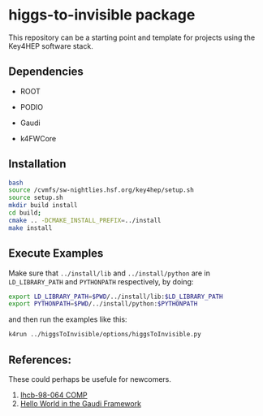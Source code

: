 # higgs-to-invisible package


This repository can be a starting point and template for projects using the Key4HEP software stack.


## Dependencies

* ROOT

* PODIO

* Gaudi

* k4FWCore

## Installation


``` bash
bash
source /cvmfs/sw-nightlies.hsf.org/key4hep/setup.sh
source setup.sh
mkdir build install
cd build;
cmake .. -DCMAKE_INSTALL_PREFIX=../install
make install
```

## Execute Examples

Make sure that `../install/lib` and `../install/python` are in `LD_LIBRARY_PATH`
and `PYTHONPATH` respectively, by doing:
``` bash
export LD_LIBRARY_PATH=$PWD/../install/lib:$LD_LIBRARY_PATH
export PYTHONPATH=$PWD/../install/python:$PYTHONPATH
```
and then run the examples like this:

``` bash
k4run ../higgsToInvisible/options/higgsToInvisible.py
```


## References:
These could perhaps be usefule for newcomers.
1. [lhcb-98-064 COMP](https://cds.cern.ch/record/691746/files/lhcb-98-064.pdf)
2. [Hello World in the Gaudi Framework](https://lhcb.github.io/DevelopKit/02a-gaudi-helloworld)
